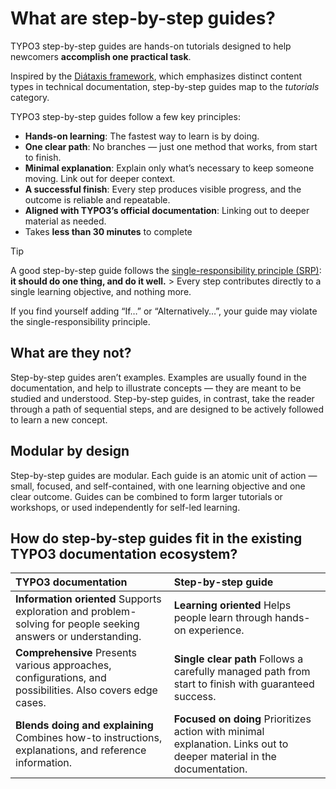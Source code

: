# What are step-by-step guides?

TYPO3 step-by-step guides are hands-on tutorials designed to help newcomers **accomplish one practical task**.

Inspired by the [Diátaxis framework](https://diataxis.fr/map/#expectations-and-guidance), which emphasizes distinct content types in technical documentation, step-by-step guides map to the *tutorials* category.

TYPO3 step-by-step guides follow a few key principles:

* **Hands-on learning**: The fastest way to learn is by doing.
* **One clear path**: No branches — just one method that works, from start to finish.
* **Minimal explanation**: Explain only what’s necessary to keep someone moving. Link out for deeper context.
* **A successful finish**: Every step produces visible progress, and the outcome is reliable and repeatable.
* **Aligned with TYPO3’s official documentation**: Linking out to deeper material as needed.
* Takes **less than 30 minutes** to complete

> [!TIP]
> A good step-by-step guide follows the [single-responsibility principle (SRP)](https://en.wikipedia.org/wiki/Single-responsibility_principle): **it should do one thing, and do it well.** > Every step contributes directly to a single learning objective, and nothing more.
>
> If you find yourself adding “If…” or “Alternatively…”, your guide may violate the single-responsibility principle.

## What are they not?

Step-by-step guides aren’t examples. Examples are usually found in the documentation, and help to illustrate concepts — they are meant to be studied and understood. Step-by-step guides, in contrast, take the reader through a path of sequential steps, and are designed to be actively followed to learn a new concept.

## Modular by design

Step-by-step guides are modular. Each guide is an atomic unit of action — small, focused, and self-contained, with one learning objective and one clear outcome. Guides can be combined to form larger tutorials or workshops, or used independently for self-led learning.

## How do step-by-step guides fit in the existing TYPO3 documentation ecosystem?

| TYPO3 documentation                                                                                            | Step-by-step guide                                                                                                   |
|:---------------------------------------------------------------------------------------------------------------|:---------------------------------------------------------------------------------------------------------------------|
| **Information oriented** Supports exploration and problem-solving for people seeking answers or understanding. | **Learning oriented** Helps people learn through hands-on experience.                                                |
| **Comprehensive** Presents various approaches, configurations, and possibilities. Also covers edge cases.      | **Single clear path** Follows a carefully managed path from start to finish with guaranteed success.                 |
| **Blends doing and explaining** Combines how-to instructions, explanations, and reference information.         | **Focused on doing** Prioritizes action with minimal explanation. Links out to deeper material in the documentation. |
